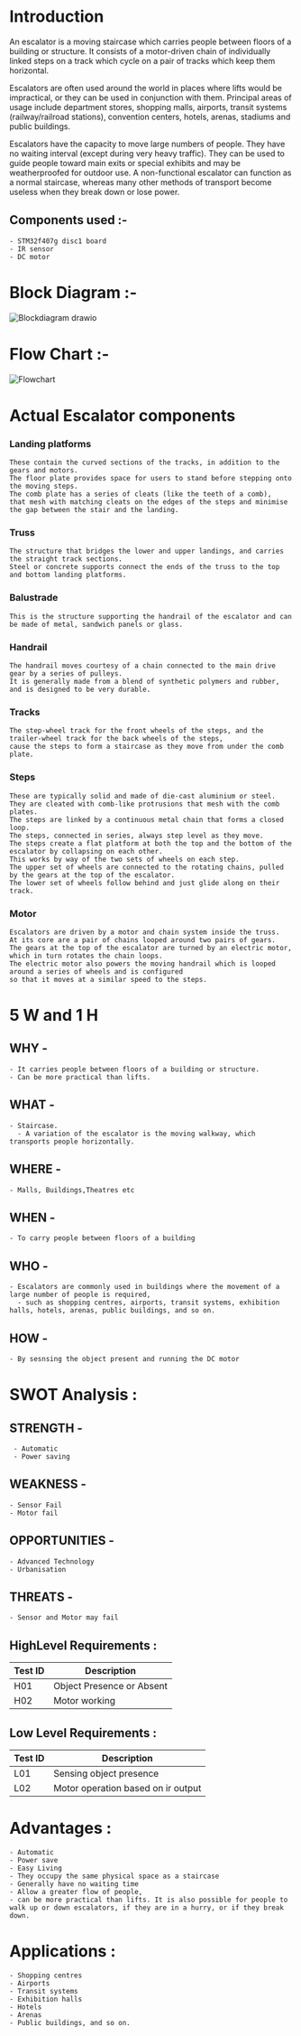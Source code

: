 # Introduction


An escalator is a moving staircase which carries people between floors of a building or structure. 
It consists of a motor-driven chain of individually linked steps on a track which cycle on a pair of tracks which keep them horizontal.

Escalators are often used around the world in places where lifts would be impractical, or they can be used in conjunction with them.
 Principal areas of usage include department stores, shopping malls, airports, transit systems (railway/railroad stations), convention centers, hotels, arenas, stadiums and public buildings.

Escalators have the capacity to move large numbers of people. 
They have no waiting interval (except during very heavy traffic). 
They can be used to guide people toward main exits or special exhibits and may be weatherproofed for outdoor use.
 A non-functional escalator can function as a normal staircase, whereas many other methods of transport become useless when they break down or lose power.
 
 ## Components used :- 
 	- STM32f407g disc1 board
	- IR sensor
	- DC motor


# Block Diagram :-
 
  ![Blockdiagram drawio](https://user-images.githubusercontent.com/98821876/162563344-467b7131-fd9f-4724-a4d0-0f5e2ab0635d.png)


# Flow Chart :- 

![Flowchart](https://user-images.githubusercontent.com/98821876/162563367-33a24a80-7f8b-4e6c-8124-bfa64a1c1f51.png)

# Actual Escalator components


### Landing platforms
    These contain the curved sections of the tracks, in addition to the gears and motors.
    The floor plate provides space for users to stand before stepping onto the moving steps.
    The comb plate has a series of cleats (like the teeth of a comb),
    that mesh with matching cleats on the edges of the steps and minimise the gap between the stair and the landing.


### Truss
    The structure that bridges the lower and upper landings, and carries the straight track sections.
    Steel or concrete supports connect the ends of the truss to the top and bottom landing platforms.

### Balustrade
    This is the structure supporting the handrail of the escalator and can be made of metal, sandwich panels or glass.

### Handrail
    The handrail moves courtesy of a chain connected to the main drive gear by a series of pulleys. 
    It is generally made from a blend of synthetic polymers and rubber, and is designed to be very durable.

### Tracks
    The step-wheel track for the front wheels of the steps, and the trailer-wheel track for the back wheels of the steps,
    cause the steps to form a staircase as they move from under the comb plate.

### Steps
    These are typically solid and made of die-cast aluminium or steel. 
    They are cleated with comb-like protrusions that mesh with the comb plates.
    The steps are linked by a continuous metal chain that forms a closed loop.
    The steps, connected in series, always step level as they move. 
    The steps create a flat platform at both the top and the bottom of the escalator by collapsing on each other.
    This works by way of the two sets of wheels on each step. 
    The upper set of wheels are connected to the rotating chains, pulled by the gears at the top of the escalator. 
    The lower set of wheels follow behind and just glide along on their track.

### Motor
    Escalators are driven by a motor and chain system inside the truss. 
    At its core are a pair of chains looped around two pairs of gears.
    The gears at the top of the escalator are turned by an electric motor, which in turn rotates the chain loops.
    The electric motor also powers the moving handrail which is looped around a series of wheels and is configured
    so that it moves at a similar speed to the steps.


#  5 W and 1 H

## WHY - 
    - It carries people between floors of a building or structure.
    - Can be more practical than lifts.

## WHAT -
    - Staircase.
	  - A variation of the escalator is the moving walkway, which transports people horizontally.


## WHERE -
    - Malls, Buildings,Theatres etc

## WHEN -
    - To carry people between floors of a building

## WHO - 
    - Escalators are commonly used in buildings where the movement of a large number of people is required, 
	  - such as shopping centres, airports, transit systems, exhibition halls, hotels, arenas, public buildings, and so on.


## HOW - 
    - By sesnsing the object present and running the DC motor


#  SWOT Analysis : 

## STRENGTH -
	 - Automatic 
	 - Power saving
	
## WEAKNESS - 
	- Sensor Fail
	- Motor fail

## OPPORTUNITIES - 
	- Advanced Technology
	- Urbanisation

## THREATS - 
	- Sensor and Motor may fail 
	
		
## HighLevel Requirements :

| Test ID |Description |
| ----    | --------   |
| H01   | Object Presence or Absent   | 
| H02   | Motor working  | 


## Low Level Requirements :

| Test ID |Description |
| ----    | --------   |
| L01   | Sensing object presence   | 
| L02   | Motor operation based on ir output    | 



# Advantages :
	- Automatic
	- Power save
	- Easy Living
	- They occupy the same physical space as a staircase
	- Generally have no waiting time
	- Allow a greater flow of people, 
	- can be more practical than lifts. It is also possible for people to walk up or down escalators, if they are in a hurry, or if they break down.



	
# Applications :
	- Shopping centres
	- Airports
	- Transit systems
	- Exhibition halls
	- Hotels
 	- Arenas
	- Public buildings, and so on.
	
	
	
